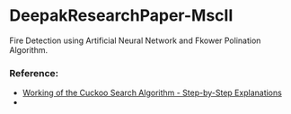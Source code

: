 # DeepakResearchPaper-MscII
Fire Detection using Artificial Neural Network and Fkower Polination Algorithm.



### Reference:
- [Working of the Cuckoo Search Algorithm - Step-by-Step Explanations](https://www.youtube.com/watch?v=8sHkQ8kGEr8)
- 
